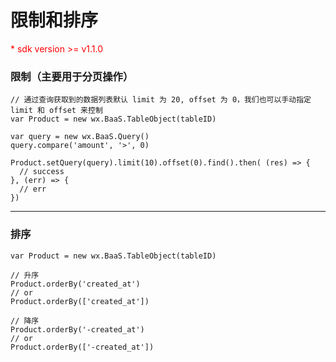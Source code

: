 # 限制和排序

<p style='color:red'>* sdk version >= v1.1.0</p>

### 限制（主要用于分页操作）

```
// 通过查询获取到的数据列表默认 limit 为 20, offset 为 0，我们也可以手动指定 limit 和 offset 来控制
var Product = new wx.BaaS.TableObject(tableID)

var query = new wx.BaaS.Query()
query.compare('amount', '>', 0)

Product.setQuery(query).limit(10).offset(0).find().then( (res) => {
  // success
}, (err) => {
  // err
})
```

---

### 排序

```
var Product = new wx.BaaS.TableObject(tableID)

// 升序
Product.orderBy('created_at')
// or
Product.orderBy(['created_at'])

// 降序
Product.orderBy('-created_at')
// or
Product.orderBy(['-created_at'])
```